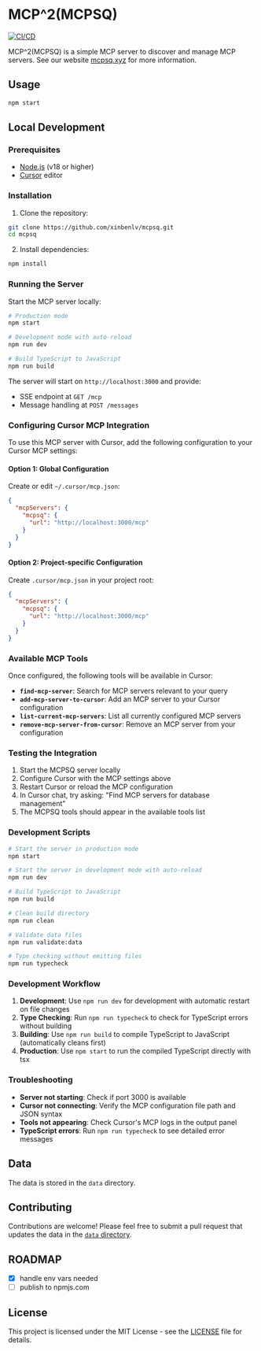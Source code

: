 # MCP^2(MCPSQ)

[![CI/CD](https://github.com/xinbenlv/mcpsq/actions/workflows/ci.yml/badge.svg)](https://github.com/xinbenlv/mcpsq/actions/workflows/ci.yml)

MCP^2(MCPSQ) is a simple MCP server to discover and manage MCP servers. See our website [mcpsq.xyz](https://mcpsq.xyz) for more information.

## Usage

```bash
npm start
```

## Local Development

### Prerequisites

- [Node.js](https://nodejs.org/) (v18 or higher)
- [Cursor](https://cursor.com/) editor

### Installation

1. Clone the repository:
```bash
git clone https://github.com/xinbenlv/mcpsq.git
cd mcpsq
```

2. Install dependencies:
```bash
npm install
```

### Running the Server

Start the MCP server locally:

```bash
# Production mode
npm start

# Development mode with auto-reload
npm run dev

# Build TypeScript to JavaScript
npm run build
```

The server will start on `http://localhost:3000` and provide:
- SSE endpoint at `GET /mcp`
- Message handling at `POST /messages`

### Configuring Cursor MCP Integration

To use this MCP server with Cursor, add the following configuration to your Cursor MCP settings:

#### Option 1: Global Configuration
Create or edit `~/.cursor/mcp.json`:

```json
{
  "mcpServers": {
    "mcpsq": {
      "url": "http://localhost:3000/mcp"
    }
  }
}
```

#### Option 2: Project-specific Configuration
Create `.cursor/mcp.json` in your project root:

```json
{
  "mcpServers": {
    "mcpsq": {
      "url": "http://localhost:3000/mcp"
    }
  }
}
```

### Available MCP Tools

Once configured, the following tools will be available in Cursor:

- **`find-mcp-server`**: Search for MCP servers relevant to your query
- **`add-mcp-server-to-cursor`**: Add an MCP server to your Cursor configuration
- **`list-current-mcp-servers`**: List all currently configured MCP servers
- **`remove-mcp-server-from-cursor`**: Remove an MCP server from your configuration

### Testing the Integration

1. Start the MCPSQ server locally
2. Configure Cursor with the MCP settings above
3. Restart Cursor or reload the MCP configuration
4. In Cursor chat, try asking: "Find MCP servers for database management"
5. The MCPSQ tools should appear in the available tools list

### Development Scripts

```bash
# Start the server in production mode
npm start

# Start the server in development mode with auto-reload
npm run dev

# Build TypeScript to JavaScript
npm run build

# Clean build directory
npm run clean

# Validate data files
npm run validate:data

# Type checking without emitting files
npm run typecheck
```

### Development Workflow

1. **Development**: Use `npm run dev` for development with automatic restart on file changes
2. **Type Checking**: Run `npm run typecheck` to check for TypeScript errors without building
3. **Building**: Use `npm run build` to compile TypeScript to JavaScript (automatically cleans first)
4. **Production**: Use `npm start` to run the compiled TypeScript directly with tsx

### Troubleshooting

- **Server not starting**: Check if port 3000 is available
- **Cursor not connecting**: Verify the MCP configuration file path and JSON syntax
- **Tools not appearing**: Check Cursor's MCP logs in the output panel
- **TypeScript errors**: Run `npm run typecheck` to see detailed error messages

## Data

The data is stored in the `data` directory.

## Contributing

Contributions are welcome! Please feel free to submit a pull request that updates the data in the [`data` directory](data).

## ROADMAP
- [x] handle env vars needed 
- [ ] publish to npmjs.com 

## License

This project is licensed under the MIT License - see the [LICENSE](LICENSE) file for details.